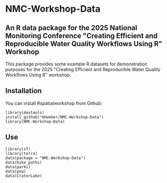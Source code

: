 # NMC-Workshop-Data
## An R data package for the 2025 National Monitoring Conference "Creating Efficient and Reproducible Water Quality Workflows Using R" Workshop

This package provides some example R datasets for demonstration purposes for the 2025 "Creating Efficient and Reproducible Water Quality Workflows Using R" workshop. 


## Installation
You can install Rspatialworkshop from Github:
```
library(devtools)
install_github("mhweber/NMC-Workshop-Data")
library(NMC-Workshop-Data)
```

## Use
```
library(sf)
library(terra)
data(package = "NMC-Workshop-Data")
data(bike_paths)
data(parks)
data(pnw)
data(CraterLake)
```

